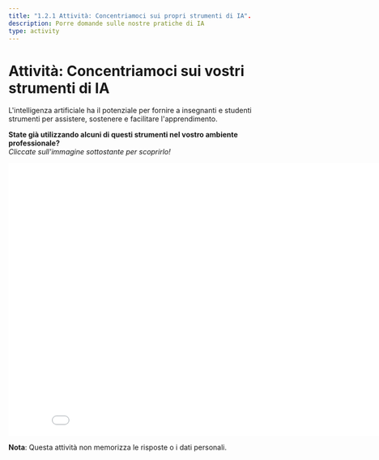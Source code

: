 ```yaml
---
title: "1.2.1 Attività: Concentriamoci sui propri strumenti di IA".
description: Porre domande sulle nostre pratiche di IA
type: activity
---
```


# Attività: Concentriamoci sui vostri strumenti di IA

L'intelligenza artificiale ha il potenziale per fornire a insegnanti e studenti strumenti per assistere, sostenere e facilitare l'apprendimento.

**State già utilizzando alcuni di questi strumenti nel vostro ambiente professionale?**  
_Cliccate sull'immagine sottostante per scoprirlo!_

<center><iframe width="860" height="540" src="1-2-1-activity-AI-based-tools/story.html" frameborder="0" allowfullscreen></iframe></center>

**Nota**: Questa attività non memorizza le risposte o i dati personali.

